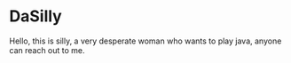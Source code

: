 # DaSilly
Hello, this is silly, a very desperate woman who wants to play java, anyone can reach out to me.
